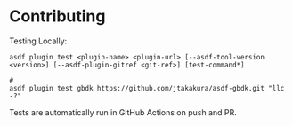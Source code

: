# Contributing

Testing Locally:

```shell
asdf plugin test <plugin-name> <plugin-url> [--asdf-tool-version <version>] [--asdf-plugin-gitref <git-ref>] [test-command*]

#
asdf plugin test gbdk https://github.com/jtakakura/asdf-gbdk.git "llc -?"
```

Tests are automatically run in GitHub Actions on push and PR.

